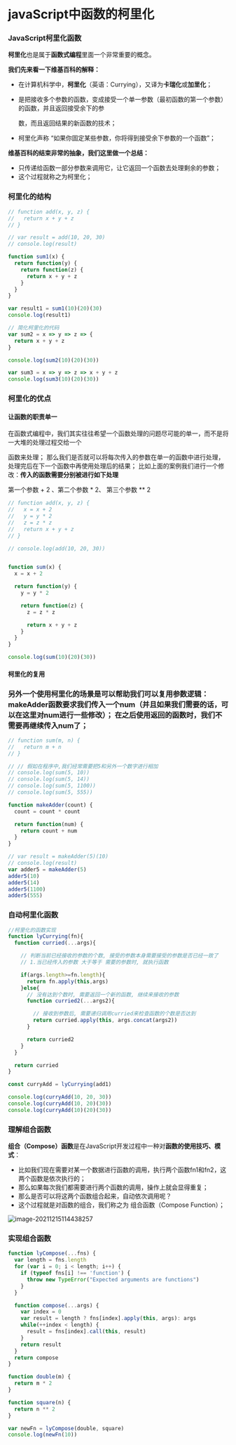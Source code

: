 # javaScript中函数的柯里化

### JavaScript柯里化函数

**柯里化**也是属于**函数式编程**里面一个非常重要的概念。

**我们先来看一下维基百科的解释：**

- 在计算机科学中，**柯里化**（英语：Currying），又译为**卡瑞化**或**加里化**； 

- 是把接收多个参数的函数，变成接受一个单一参数（最初函数的第一个参数）的函数，并且返回接受余下的参

  数，而且返回结果的新函数的技术； 

- 柯里化声称 “如果你固定某些参数，你将得到接受余下参数的一个函数”； 

**维基百科的结束非常的抽象，我们这里做一个总结：**

- 只传递给函数一部分参数来调用它，让它返回一个函数去处理剩余的参数； 
- 这个过程就称之为柯里化；



### 柯里化的结构

```javascript
// function add(x, y, z) {
//   return x + y + z
// }

// var result = add(10, 20, 30)
// console.log(result)

function sum1(x) {
  return function(y) {
    return function(z) {
      return x + y + z
    }
  }
}

var result1 = sum1(10)(20)(30)
console.log(result1)

// 简化柯里化的代码
var sum2 = x => y => z => {
  return x + y + z
}

console.log(sum2(10)(20)(30))

var sum3 = x => y => z => x + y + z
console.log(sum3(10)(20)(30))
```



### 柯里化的优点

#### 让函数的职责单一

​	在函数式编程中，我们其实往往希望一个函数处理的问题尽可能的单一，而不是将一大堆的处理过程交给一个

函数来处理； 那么我们是否就可以将每次传入的参数在单一的函数中进行处理，处理完后在下一个函数中再使用处理后的结果； 比如上面的案例我们进行一个修改：**传入的函数需要分别被进行如下处理**

第一个参数 + 2 、第二个参数 * 2、 第三个参数 ** 2

```javascript
// function add(x, y, z) {
//   x = x + 2
//   y = y * 2
//   z = z * z
//   return x + y + z
// }

// console.log(add(10, 20, 30))


function sum(x) {
  x = x + 2

  return function(y) {
    y = y * 2

    return function(z) {
      z = z * z

      return x + y + z
    }
  }
}

console.log(sum(10)(20)(30))
```

#### 柯里化的复用

### 	另外一个使用柯里化的场景是可以帮助我们可以**复用参数逻辑**： makeAdder函数要求我们传入一个num（并且如果我们需要的话，可以在这里对num进行一些修改）； 在之后使用返回的函数时，我们不需要再继续传入num了；

```javascript
// function sum(m, n) {
//   return m + n
// }

// // 假如在程序中,我们经常需要把5和另外一个数字进行相加
// console.log(sum(5, 10))
// console.log(sum(5, 14))
// console.log(sum(5, 1100))
// console.log(sum(5, 555))

function makeAdder(count) {
  count = count * count

  return function(num) {
    return count + num
  }
}

// var result = makeAdder(5)(10)
// console.log(result)
var adder5 = makeAdder(5)
adder5(10)
adder5(14)
adder5(1100)
adder5(555)
```

### 自动柯里化函数

```javascript
//柯里化的函数实现
function lyCurrying(fn){
  function curried(...args){

    // 判断当前已经接收的参数的个数, 接受的参数本身需要接受的参数是否已经一致了
    // 1.当已经传入的参数 大于等于 需要的参数时, 就执行函数

    if(args.length>=fn.length){
      return fn.apply(this,args)
    }else{
      // 没有达到个数时, 需要返回一个新的函数, 继续来接收的参数
      function curried2(...args2){

        // 接收到参数后, 需要递归调用curried来检查函数的个数是否达到
        return curried.apply(this, args.concat(args2))
      }

      return curried2
    }
  }

  return curried
}

const curryAdd = lyCurrying(add1)

console.log(curryAdd(10, 20, 30))
console.log(curryAdd(10, 20)(30))
console.log(curryAdd(10)(20)(30))
```

### 理解组合函数

**组合（Compose）函数**是在JavaScript开发过程中一种对**函数的使用技巧、模式**： 

- 比如我们现在需要对某一个数据进行函数的调用，执行两个函数fn1和fn2，这两个函数是依次执行的；
- 那么如果每次我们都需要进行两个函数的调用，操作上就会显得重复； 
- 那么是否可以将这两个函数组合起来，自动依次调用呢？
- 这个过程就是对函数的组合，我们称之为 组合函数（Compose Function）；

![image-20211215114438257](D:\截图\函数式编程\image-20211215114438257.png)

### 实现组合函数

```javascript
function lyCompose(...fns) {
  var length = fns.length
  for (var i = 0; i < length; i++) {
    if (typeof fns[i] !== 'function') {
      throw new TypeError("Expected arguments are functions")
    }
  }

  function compose(...args) {
    var index = 0
    var result = length ? fns[index].apply(this, args): args
    while(++index < length) {
      result = fns[index].call(this, result)
    }
    return result
  }
  return compose
}

function double(m) {
  return m * 2
}

function square(n) {
  return n ** 2
}

var newFn = lyCompose(double, square)
console.log(newFn(10))